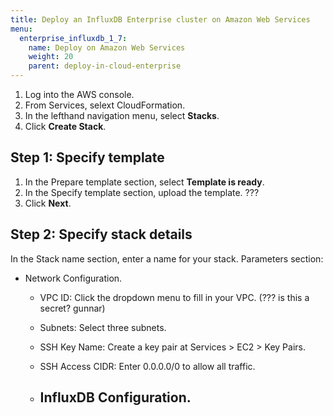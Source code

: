 ```yaml
---
title: Deploy an InfluxDB Enterprise cluster on Amazon Web Services
menu:
  enterprise_influxdb_1_7:
    name: Deploy on Amazon Web Services
    weight: 20
    parent: deploy-in-cloud-enterprise
---
```



1. Log into the AWS console.
2. From Services, selext CloudFormation.
3. In the lefthand navigation menu, select **Stacks**.
4. Click **Create Stack**.

## Step 1: Specify template

1. In the Prepare template section, select **Template is ready**.
2. In the Specify template section, upload the template. ???
3. Click **Next**.

## Step 2: Specify stack details

In the Stack name section, enter a name for your stack.
Parameters section:

  - Network Configuration.
      - VPC ID: Click the dropdown menu to fill in your VPC. (??? is this a secret? gunnar)
      - Subnets: Select three subnets.
      - SSH Key Name: Create a key pair at Services > EC2 > Key Pairs.
      - SSH Access CIDR: Enter 0.0.0.0/0 to allow all traffic.

    - InfluxDB Configuration.
      - 
